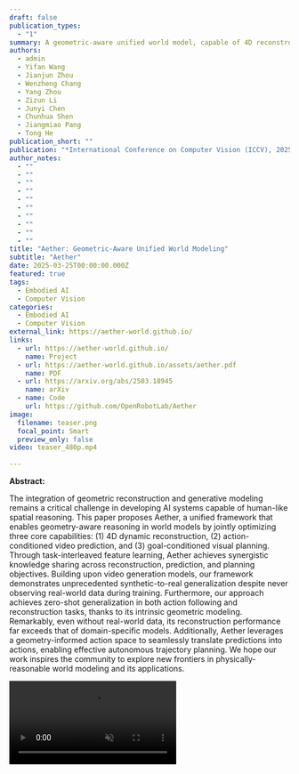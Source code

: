 ```yaml
---
draft: false
publication_types:
  - "1"
summary: A geometric-aware unified world model, capable of 4D reconstruction, action-conditioned prediction, and visual planning.
authors:
  - admin
  - Yifan Wang
  - Jianjun Zhou
  - Wenzheng Chang
  - Yang Zhou
  - Zizun Li
  - Junyi Chen
  - Chunhua Shen
  - Jiangmiao Pang
  - Tong He
publication_short: ""
publication: "*International Conference on Computer Vision (ICCV), 2025*"
author_notes:
  - ""
  - ""
  - ""
  - ""
  - ""
  - ""
  - ""
  - ""
  - ""
  - ""
title: "Aether: Geometric-Aware Unified World Modeling"
subtitle: "Aether"
date: 2025-03-25T00:00:00.000Z
featured: true
tags:
  - Embodied AI
  - Computer Vision
categories:
  - Embodied AI
  - Computer Vision
external_link: https://aether-world.github.io/
links:
  - url: https://aether-world.github.io/
    name: Project
  - url: https://aether-world.github.io/assets/aether.pdf
    name: PDF
  - url: https://arxiv.org/abs/2503.18945
    name: arXiv
  - name: Code
    url: https://github.com/OpenRobotLab/Aether
image:
  filename: teaser.png
  focal_point: Smart
  preview_only: false
video: teaser_480p.mp4
  
---
```

**Abstract:**

The integration of geometric reconstruction and generative modeling remains a critical challenge in developing AI systems capable of human-like spatial reasoning. This paper proposes Aether, a unified framework that enables geometry-aware reasoning in world models by jointly optimizing three core capabilities: (1) 4D dynamic reconstruction, (2) action-conditioned video prediction, and (3) goal-conditioned visual planning. Through task-interleaved feature learning, Aether achieves synergistic knowledge sharing across reconstruction, prediction, and planning objectives. Building upon video generation models, our framework demonstrates unprecedented synthetic-to-real generalization despite never observing real-world data during training. Furthermore, our approach achieves zero-shot generalization in both action following and reconstruction tasks, thanks to its intrinsic geometric modeling. Remarkably, even without real-world data, its reconstruction performance far exceeds that of domain-specific models. Additionally, Aether leverages a geometry-informed action space to seamlessly translate predictions into actions, enabling effective autonomous trajectory planning. We hope our work inspires the community to explore new frontiers in physically-reasonable world modeling and its applications.

<video controls autoplay loop muted>
  <source src="teaser_480p.mp4" type="video/mp4">
</video>
